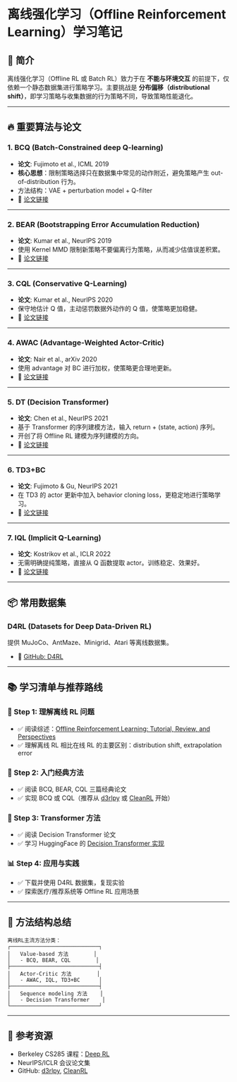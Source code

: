 
# 离线强化学习（Offline Reinforcement Learning）学习笔记

## 🧠 简介

离线强化学习（Offline RL 或 Batch RL）致力于在 **不能与环境交互** 的前提下，仅依赖一个静态数据集进行策略学习。主要挑战是 **分布偏移（distributional shift）**，即学习策略与收集数据的行为策略不同，导致策略性能退化。

---

## 🔥 重要算法与论文

### 1. **BCQ (Batch-Constrained deep Q-learning)**
- **论文**: Fujimoto et al., ICML 2019
- **核心思想**：限制策略选择只在数据集中常见的动作附近，避免策略产生 out-of-distribution 行为。
- 方法结构：VAE + perturbation model + Q-filter
- 🔗 [论文链接](https://arxiv.org/abs/1812.02900)

---

### 2. **BEAR (Bootstrapping Error Accumulation Reduction)**
- **论文**: Kumar et al., NeurIPS 2019
- 使用 Kernel MMD 限制新策略不要偏离行为策略，从而减少估值误差积累。
- 🔗 [论文链接](https://arxiv.org/abs/1906.00949)

---

### 3. **CQL (Conservative Q-Learning)**
- **论文**: Kumar et al., NeurIPS 2020
- 保守地估计 Q 值，主动惩罚数据外动作的 Q 值，使策略更加稳健。
- 🔗 [论文链接](https://arxiv.org/abs/2006.04779)

---

### 4. **AWAC (Advantage-Weighted Actor-Critic)**
- **论文**: Nair et al., arXiv 2020
- 使用 advantage 对 BC 进行加权，使策略更合理地更新。
- 🔗 [论文链接](https://arxiv.org/abs/2006.09359)

---

### 5. **DT (Decision Transformer)**
- **论文**: Chen et al., NeurIPS 2021
- 基于 Transformer 的序列建模方法，输入 return + (state, action) 序列。
- 开创了将 Offline RL 建模为序列建模的方向。
- 🔗 [论文链接](https://arxiv.org/abs/2106.01345)

---

### 6. **TD3+BC**
- **论文**: Fujimoto & Gu, NeurIPS 2021
- 在 TD3 的 actor 更新中加入 behavior cloning loss，更稳定地进行策略学习。
- 🔗 [论文链接](https://arxiv.org/abs/2106.06860)

---

### 7. **IQL (Implicit Q-Learning)**
- **论文**: Kostrikov et al., ICLR 2022
- 无需明确提纯策略，直接从 Q 函数提取 actor。训练稳定、效果好。
- 🔗 [论文链接](https://arxiv.org/abs/2110.06169)

---

## 📦 常用数据集

### D4RL (Datasets for Deep Data-Driven RL)
提供 MuJoCo、AntMaze、Minigrid、Atari 等离线数据集。

- 🔗 [GitHub: D4RL](https://github.com/rail-berkeley/d4rl)

---

## 📚 学习清单与推荐路线

### 🧩 Step 1: 理解离线 RL 问题
- ✅ 阅读综述：[Offline Reinforcement Learning: Tutorial, Review, and Perspectives](https://arxiv.org/abs/2005.01643)
- ✅ 理解离线 RL 相比在线 RL 的主要区别：distribution shift, extrapolation error

### 🧪 Step 2: 入门经典方法
- ✅ 阅读 BCQ, BEAR, CQL 三篇经典论文
- ✅ 实现 BCQ 或 CQL（推荐从 [d3rlpy](https://github.com/takuseno/d3rlpy) 或 [CleanRL](https://github.com/vwxyzjn/cleanrl) 开始）

### 🤖 Step 3: Transformer 方法
- ✅ 阅读 Decision Transformer 论文
- ✅ 学习 HuggingFace 的 [Decision Transformer 实现](https://huggingface.co/blog/decision-transformer)

### 📊 Step 4: 应用与实践
- ✅ 下载并使用 D4RL 数据集，复现实验
- ✅ 探索医疗/推荐系统等 Offline RL 应用场景

---

## 🧭 方法结构总结

```
离线RL主流方法分类：
┌────────────────────────────┐
│   Value-based 方法        │
│   - BCQ, BEAR, CQL        │
├────────────────────────────┤
│   Actor-Critic 方法        │
│   - AWAC, IQL, TD3+BC      │
├────────────────────────────┤
│   Sequence modeling 方法    │
│   - Decision Transformer    │
└────────────────────────────┘
```

---

## 📘 参考资源

- Berkeley CS285 课程：[Deep RL](http://rail.eecs.berkeley.edu/deeprlcourse/)
- NeurIPS/ICLR 会议论文集
- GitHub: [d3rlpy](https://github.com/takuseno/d3rlpy), [CleanRL](https://github.com/vwxyzjn/cleanrl)
